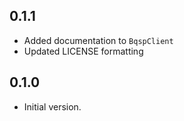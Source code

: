 ## 0.1.1

- Added documentation to `BqspClient`
- Updated LICENSE formatting

## 0.1.0

- Initial version.
